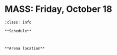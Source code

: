 # MASS: Friday, October 18

```{admonition} Main points
:class: info

**Schedule**



**Arena location**




```
